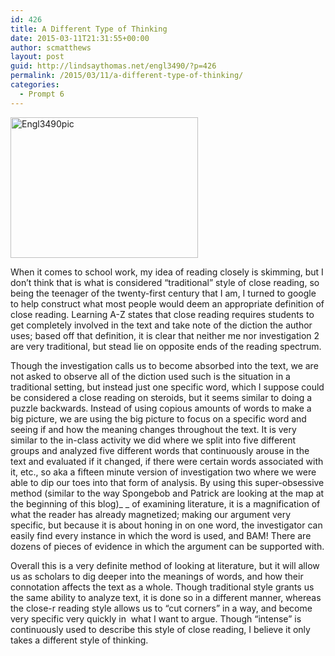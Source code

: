 ```yaml
---
id: 426
title: A Different Type of Thinking
date: 2015-03-11T21:31:55+00:00
author: scmatthews
layout: post
guid: http://lindsaythomas.net/engl3490/?p=426
permalink: /2015/03/11/a-different-type-of-thinking/
categories:
  - Prompt 6
---
```

[<img class="alignnone size-medium wp-image-432" src="http://lindsaythomas.net/engl3490/wp-content/uploads/sites/3/2015/03/Engl3490pic-300x225.jpg" alt="Engl3490pic" width="300" height="225" />](http://lindsaythomas.net/engl3490/wp-content/uploads/sites/3/2015/03/Engl3490pic.jpg)

When it comes to school work, my idea of reading closely is skimming, but I don&#8217;t think that is what is considered &#8220;traditional&#8221; style of close reading, so being the teenager of the twenty-first century that I am, I turned to google to help construct what most people would deem an appropriate definition of close reading. Learning A-Z states that close reading requires students to get completely involved in the text and take note of the diction the author uses; based off that definition, it is clear that neither me nor investigation 2 are very traditional, but stead lie on opposite ends of the reading spectrum.

Though the investigation calls us to become absorbed into the text, we are not asked to observe all of the diction used such is the situation in a traditional setting, but instead just one specific word, which I suppose could be considered a close reading on steroids, but it seems similar to doing a puzzle backwards. Instead of using copious amounts of words to make a big picture, we are using the big picture to focus on a specific word and seeing if and how the meaning changes throughout the text. It is very similar to the in-class activity we did where we split into five different groups and analyzed five different words that continuously arouse in the text and evaluated if it changed, if there were certain words associated with it, etc., so aka a fifteen minute version of investigation two where we were able to dip our toes into that form of analysis. By using this super-obsessive method (similar to the way Spongebob and Patrick are looking at the map at the beginning of this blog)_ _ of examining literature, it is a magnification of what the reader has already magnetized; making our argument very specific, but because it is about honing in on one word, the investigator can easily find every instance in which the word is used, and BAM! There are dozens of pieces of evidence in which the argument can be supported with.

Overall this is a very definite method of looking at literature, but it will allow us as scholars to dig deeper into the meanings of words, and how their connotation affects the text as a whole. Though traditional style grants us the same ability to analyze text, it is done so in a different manner, whereas the close-r reading style allows us to &#8220;cut corners&#8221; in a way, and become very specific very quickly in  what I want to argue. Though &#8220;intense&#8221; is continuously used to describe this style of close reading, I believe it only takes a different style of thinking.